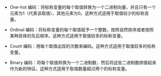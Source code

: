 - One-hot 编码：将标称变量的每个取值转换为一个二进制向量，并且只有一个元素为1（代表该取值），其他元素为0。这种方式适用于取值较少的标称变量。

- Ordinal 编码：将标称变量的每个取值赋予一个整数，按照自然排序或者按照某种具体的先后顺序。这种方式适用于取值较多的标称变量。

- Count 编码：用每个取值出现的次数来编码。这种方式适用于取值较多的标称变量。

- Binary 编码：将每个取值转换为一个二进制数，然后将这些二进制数拼接起来作为新的特征。这种方式适用于取值数量超过两个的标称变量。

